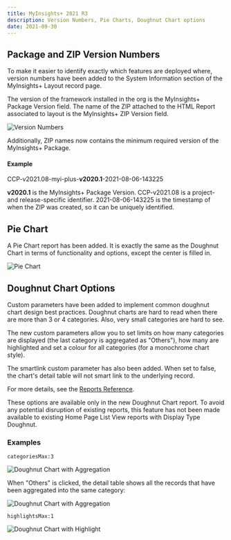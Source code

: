 ```yaml
---
title: MyInsights+ 2021 R3
description: Version Numbers, Pie Charts, Doughnut Chart options
date: 2021-09-30
---
```


## Package and ZIP Version Numbers

To make it easier to identify exactly which features are deployed where, version numbers have been added to the System Information section of the MyInsights+ Layout record page.

The version of the framework installed in the org is the MyInsights+ Package Version field. The name of the ZIP attached to the HTML Report associated to layout is the MyInsights+ ZIP Version field.

![Version Numbers](/static/img/release-2021R3-version-numbers.png "Version Numbers")

Additionally, ZIP names now contains the minimum required version of the MyInsights+ Package.

#### Example

<span class="text-blue-500">CCP-v2021.08</span>-myi-plus-__v2020.1__-<span class="text-green-600">2021-08-06-143225</span>

__v2020.1__ is the MyInsights+ Package Version. <span class="text-blue-500">CCP-v2021.08</span> is a project- and release-specific identifier. <span class="text-green-600">2021-08-06-143225</span> is the timestamp of when the ZIP was created, so it can be uniquely identified. 

## Pie Chart

A Pie Chart report has been added. It is exactly the same as the Doughnut Chart in terms of functionality and options, except the center is filled in.

![Pie Chart](/static/img/release-2021R3-doughnut-pie.png "Pie Chart")

## Doughnut Chart Options

Custom parameters have been added to implement common doughnut chart design best practices. Doughnut charts are hard to read when there are more than 3 or 4 categories. Also, very small categories are hard to see.

The new custom parameters allow you to set limits on how many categories are displayed (the last category is aggregated as "Others"), how many are highlighted and set a colour for all categories (for a monochrome chart style).

The smartlink custom parameter has also been added. When set to false, the chart's detail table will not smart link to the underlying record.

For more details, see the [Reports Reference](/references/reports/#doughnut-chart).

These options are available only in the new Doughnut Chart report. To avoid any potential disruption of existing reports, this feature has not been made available to existing Home Page List View reports with Display Type Doughnut.

### Examples

`categoriesMax:3`

![Doughnut Chart with Aggregation](/static/img/release-2021R3-doughnut-aggregation.png "Doughnut Chart Aggregation")

When "Others" is clicked, the detail table shows all the records that have been aggregated into the same category:

![Doughnut Chart with Aggregation](/static/img/release-2021R3-doughnut-aggregation-detail.png "Doughnut Chart Aggregation")

`highlightsMax:1`

![Doughnut Chart with Highlight](/static/img/release-2021R3-doughnut-highlight.png "Doughnut Chart Highlight")
